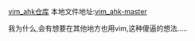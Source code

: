[vim_ahk仓库](https://github.com/rcmdnk/vim_ahk)
本地文件地址:[vim_ahk-master](file:///D:\vim_ahk-master)

我为什么,会有想要在其他地方也用vim,这种傻逼的想法.....